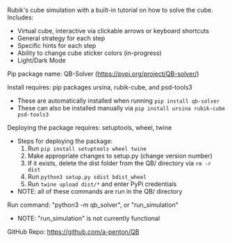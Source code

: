 Rubik's cube simulation with a built-in tutorial on how to solve the cube.
Includes:
 - Virtual cube, interactive via clickable arrows or keyboard shortcuts
 - General strategy for each step
 - Specific hints for each step
 - Ability to change cube sticker colors (in-progress)
 - Light/Dark Mode

Pip package name: QB-Solver (https://pypi.org/project/QB-solver/)

Install requires: pip packages ursina, rubik-cube, and psd-tools3
 - These are automatically installed when running `pip install qb-solver`
 - These can also be installed manually via `pip install ursina rubik-cube psd-tools3`

Deploying the package requires: setuptools, wheel, twine
 - Steps for deploying the package:
   1. Run `pip install setuptools wheel twine`
   2. Make appropriate changes to setup.py (change version number)
   3. If it exists, delete the dist folder from the QB/ directory via `rm -r dist`
   4. Run `python3 setup.py sdist bdist_wheel`
   5. Run `twine upload dist/*` and enter PyPi credentials
 - NOTE: all of these commands are run in the QB/ directory

Run command: "python3 -m qb_solver", or "run_simulation"
 - NOTE: "run_simulation" is not currently functional

GitHub Repo: https://github.com/a-penton/QB
